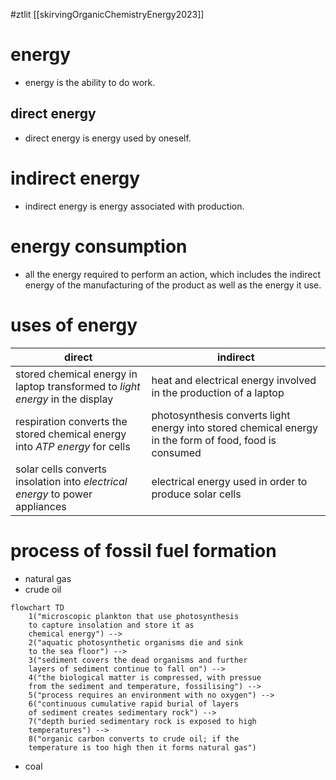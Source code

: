 #ztlit 
[[skirvingOrganicChemistryEnergy2023]]
# energy
- energy is the ability to do work.
## direct energy
- direct energy is energy used by oneself.
# indirect energy
- indirect energy is energy associated with production.
# energy consumption
- all the energy required to perform an action, which includes the indirect energy of the manufacturing of the product as well as the energy it use.
# uses of energy

| direct | indirect |
| --- | ---|
|stored chemical energy in laptop transformed to _light energy_ in the display| heat and electrical energy involved in the production of a laptop|
|respiration converts the stored chemical energy into _ATP energy_ for cells|photosynthesis converts light energy into stored chemical energy in the form of food, food is consumed|
|solar cells converts insolation into _electrical energy_ to power appliances|electrical energy used in order to produce solar cells|

# process of fossil fuel formation
- natural gas
- crude oil
```mermaid
flowchart TD
	1("microscopic plankton that use photosynthesis 
	to capture insolation and store it as
	chemical energy") -->
	2("aquatic photosynthetic organisms die and sink
	to the sea floor") -->
	3("sediment covers the dead organisms and further
	layers of sediment continue to fall on") -->
	4("the biological matter is compressed, with pressue
	from the sediment and temperature, fossilising") -->
	5("process requires an environment with no oxygen") -->
	6("continuous cumulative rapid burial of layers
	of sediment creates sedimentary rock") -->
	7("depth buried sedimentary rock is exposed to high
	temperatures") -->
	8("organic carbon converts to crude oil; if the
	temperature is too high then it forms natural gas")
```
- coal